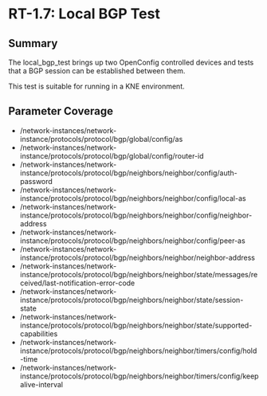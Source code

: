 # RT-1.7: Local BGP Test

## Summary

The local\_bgp\_test brings up two OpenConfig controlled devices and tests that
a BGP session can be established between them.

This test is suitable for running in a KNE environment.

## Parameter Coverage

*   /network-instances/network-instance/protocols/protocol/bgp/global/config/as
*   /network-instances/network-instance/protocols/protocol/bgp/global/config/router-id
*   /network-instances/network-instance/protocols/protocol/bgp/neighbors/neighbor/config/auth-password
*   /network-instances/network-instance/protocols/protocol/bgp/neighbors/neighbor/config/local-as
*   /network-instances/network-instance/protocols/protocol/bgp/neighbors/neighbor/config/neighbor-address
*   /network-instances/network-instance/protocols/protocol/bgp/neighbors/neighbor/config/peer-as
*   /network-instances/network-instance/protocols/protocol/bgp/neighbors/neighbor/neighbor-address
*   /network-instances/network-instance/protocols/protocol/bgp/neighbors/neighbor/state/messages/received/last-notification-error-code
*   /network-instances/network-instance/protocols/protocol/bgp/neighbors/neighbor/state/session-state
*   /network-instances/network-instance/protocols/protocol/bgp/neighbors/neighbor/state/supported-capabilities
*   /network-instances/network-instance/protocols/protocol/bgp/neighbors/neighbor/timers/config/hold-time
*   /network-instances/network-instance/protocols/protocol/bgp/neighbors/neighbor/timers/config/keepalive-interval
